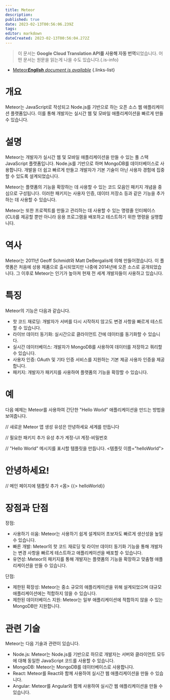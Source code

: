 ```yaml
---
title: Meteor
description: 
published: true
date: 2023-02-13T00:56:06.239Z
tags: 
editor: markdown
dateCreated: 2023-02-13T00:56:04.272Z
---
```


> 이 문서는 **Google Cloud Translation API를 사용해 자동 번역**되었습니다.
어떤 문서는 원문을 읽는게 나을 수도 있습니다.{.is-info}



- [Meteor***English** document is available*](/en/Knowledge-base/Dictionary/meteor)
{.links-list}


# 개요
Meteor는 JavaScript로 작성되고 Node.js를 기반으로 하는 오픈 소스 웹 애플리케이션 플랫폼입니다. 이를 통해 개발자는 실시간 웹 및 모바일 애플리케이션을 빠르게 만들 수 있습니다.

# 설명
Meteor는 개발자가 실시간 웹 및 모바일 애플리케이션을 만들 수 있는 풀 스택 JavaScript 플랫폼입니다. Node.js를 기반으로 하며 MongoDB를 데이터베이스로 사용합니다. 개발을 더 쉽고 빠르게 만들고 개발자가 기본 기술이 아닌 사용자 경험에 집중할 수 있도록 설계되었습니다.

Meteor는 플랫폼의 기능을 확장하는 데 사용할 수 있는 코드 모음인 패키지 개념을 중심으로 구성됩니다. 이러한 패키지는 사용자 인증, 데이터 저장소 등과 같은 기능을 추가하는 데 사용할 수 있습니다.

Meteor는 또한 프로젝트를 만들고 관리하는 데 사용할 수 있는 명령줄 인터페이스(CLI)를 제공할 뿐만 아니라 응용 프로그램을 배포하고 테스트하기 위한 명령을 실행합니다.

# 역사
Meteor는 2011년 Geoff Schmidt와 Matt DeBergalis에 의해 만들어졌습니다. 이 플랫폼은 처음에 상용 제품으로 출시되었지만 나중에 2014년에 오픈 소스로 공개되었습니다. 그 이후로 Meteor는 인기가 높아져 현재 전 세계 개발자들이 사용하고 있습니다.

# 특징
Meteor의 기능은 다음과 같습니다.
- 핫 코드 재로딩: 개발자가 서버를 다시 시작하지 않고도 변경 사항을 빠르게 테스트할 수 있습니다.
- 라이브 데이터 동기화: 실시간으로 클라이언트 간에 데이터를 동기화할 수 있습니다.
- 실시간 데이터베이스: 개발자가 MongoDB를 사용하여 데이터를 저장하고 쿼리할 수 있습니다.
- 사용자 인증: OAuth 및 기타 인증 서비스를 지원하는 기본 제공 사용자 인증을 제공합니다.
- 패키지: 개발자가 패키지를 사용하여 플랫폼의 기능을 확장할 수 있습니다.

# 예
다음 예제는 Meteor를 사용하여 간단한 "Hello World" 애플리케이션을 만드는 방법을 보여줍니다.

// 새로운 Meteor 앱 생성
유성은 안녕하세요 세계를 만듭니다

// 필요한 패키지 추가
유성 추가 계정-UI 계정-비밀번호

// "Hello World" 메시지를 표시할 템플릿을 만듭니다.
<템플릿 이름="helloWorld">
  <h1>안녕하세요!</h1>
</템플릿>

// 메인 페이지에 템플릿 추가
<몸>
  {{> helloWorld}}
</body>

# 장점과 단점
장점:
- 사용하기 쉬움: Meteor는 사용하기 쉽게 설계되어 초보자도 빠르게 생산성을 높일 수 있습니다.
- 빠른 개발: Meteor의 핫 코드 재로딩 및 라이브 데이터 동기화 기능을 통해 개발자는 변경 사항을 빠르게 테스트하고 애플리케이션을 배포할 수 있습니다.
- 유연성: Meteor의 패키지를 통해 개발자는 플랫폼의 기능을 확장하고 맞춤형 애플리케이션을 만들 수 있습니다.

단점:
- 제한된 확장성: Meteor는 중소 규모의 애플리케이션을 위해 설계되었으며 대규모 애플리케이션에는 적합하지 않을 수 있습니다.
- 제한된 데이터베이스 지원: Meteor는 일부 애플리케이션에 적합하지 않을 수 있는 MongoDB만 지원합니다.

# 관련 기술
Meteor는 다음 기술과 관련이 있습니다.
- Node.js: Meteor는 Node.js를 기반으로 하므로 개발자는 서버와 클라이언트 모두에 대해 동일한 JavaScript 코드를 사용할 수 있습니다.
- MongoDB: Meteor는 MongoDB를 데이터베이스로 사용합니다.
- React: Meteor를 React와 함께 사용하여 실시간 웹 애플리케이션을 만들 수 있습니다.
- Angular: Meteor를 Angular와 함께 사용하여 실시간 웹 애플리케이션을 만들 수 있습니다.